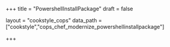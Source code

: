 +++
title = "PowershellInstallPackage"
draft = false

layout = "cookstyle_cops"
data_path = ["cookstyle","cops_chef_modernize_powershellinstallpackage"]

+++

<!-- The content of this page is automatically generated from the
cops_chef_modernize_powershellinstallpackage.yml file in github.com/chef/cookstyle/blob/main/docs-chef-io/data/cookstyle/. -->
